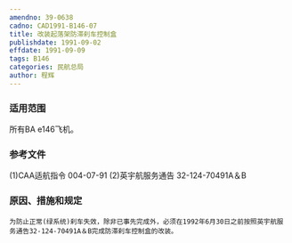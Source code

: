 ```yaml
---
amendno: 39-0638
cadno: CAD1991-B146-07
title: 改装起落架防滞刹车控制盒
publishdate: 1991-09-02
effdate: 1991-09-09
tags: B146
categories: 民航总局
author: 程辉
---
```


### 适用范围 
所有BA e146飞机。

### 参考文件
(1)CAA适航指令 004-07-91 
    (2)英宇航服务通告 32-124-70491A＆B 


### 原因、措施和规定 
    为防止正常(绿系统)刹车失效，除非已事先完成外，必须在1992年6月30日之前按照英宇航服务通告32-124-70491A＆B完成防滞刹车控制盒的改装。
